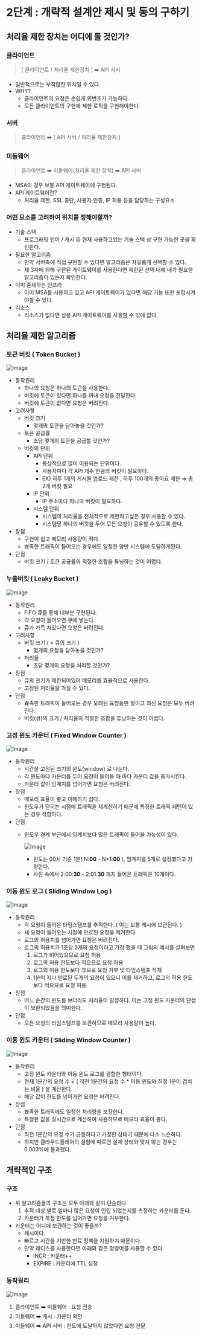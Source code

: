 # 2단계 : 개략적 설계안 제시 및 동의 구하기

## 처리율 제한 장치는 어디에 둘 것인가?

### 클라이언트

> [ 클라이언트 / 처리율 제한장치 ]  ➡️ API 서버
>

- 일반적으로는 부적합한 위치일 수 있다.
- WHY?
    - 클라이언트의 요청은 손쉽게 위변조가 가능하다.
    - 모든 클라이언트의 구현에 제한 로직을 구현해야한다.

### 서버

> 클라이언트 ➡️   [ API 서버 / 처리율 제한장치 ]
>

### 미들웨어

> 클라이언트 ➡️ 미들웨어(처리율 제한 장치) ➡️ API 서버
>

- MSA의 경우 보통 API 게이트웨이에 구현된다.
- API 게이트웨이란?
    - 처리율 제한, SSL 종단, 사용자 인증, IP 허용 등을 담당하는 구성요소

### 어떤 요소를 고려하여 위치를 정해야할까?

- 기술 스택
    - 프로그래밍 언어 / 캐시 등 현재 사용하고있는 기술 스택 상 구현 가능한 곳을 확인한다.
- 필요한 알고리즘
    - 만약 서버측에 직접 구현할 수 있다면 알고리즘은 자유롭게 선택할 수 있다.
    - 제 3자에 의해 구현된 게이트웨이를 사용한다면 제한된 선택 내에 내가 필요한 알고리즘이 있는지 확인한다.
- 이미 존재하는 인프라
    - 이미 MSA를 사용하고 있고 API 게이트웨이가 있다면 해당 기능 또한 포함시켜야할 수 있다.
- 리소스
    - 리소스가 없다면 상용 API 게이트웨이를 사용할 수 밖에 없다.

## 처리율 제한 알고리즘

### 토큰 버킷 ( Token Bucket )

![Image](https://github.com/user-attachments/assets/293d6cfa-6fbd-4253-8ae9-e7c735ed8291)

- 동작원리
    - 하나의 요청은 하나의 토큰을 사용한다.
    - 버킷에 토큰이 있다면 하나를 꺼내 요청을 전달한다.
    - 버킷에 토큰이 없다면 요청은 버려진다.
- 고려사항
    - 버킷 크기
        - 몇개의 토큰을 담아놓을 것인가?
    - 토큰 공급률
        - 초당 몇개의 토큰을 공급할 것인가?
    - 버킷의 단위
        - API 단위
            - 통상적으로 많이 이용되는 단위이다.
            - 사용자마다 각 API 개수 만큼의 버킷이 필요하다.
            - EX) 하루 1개의 게시물 업로드 제한 , 하루 100개의 좋아요 제한 ⇒ 총 2개 버킷 필요
        - IP 단위
            - IP 주소마다 하나의 버킷이 필요하다.
        - 시스템 단위
            - 시스템의 처리율을 전체적으로 제한하고싶은 경우 사용할 수 있다.
            - 시스템당 하나의 버킷을 두어 모든 요청이 공유할 수 있도록 한다.
- 장점
    - 구현이 쉽고 메모리 사용량이 적다.
    - 뾰족한 트래픽이 들어오는 경우에도 일정한 양만 시스템에 도달하게된다.
- 단점
    - 버킷 크기 / 토큰 공급률의 적절한 조합을 튜닝하는 것이 어렵다.

### 누출버킷 ( Leaky Bucket )

![Image](https://github.com/user-attachments/assets/ae296b94-f452-45bd-adce-5495f862ded5)

- 동작원리
    - FIFO 큐를 통해 대부분 구현된다.
    - 각 요청이 들어오면 큐에 넣는다.
    - 큐가 가득 차있다면 요청은 버려진다.
- 고려사항
    - 버킷 크기 ( = 큐의 크기 )
        - 몇개의 요청을 담아놓을 것인가?
    - 처리율
        - 초당 몇개의 요청을 처리할 것인가?
- 장점
    - 큐의 크기가 제한되어있어 메모리를 효율적으로 사용한다.
    - 고정된 처리율을 가질 수 있다.
- 단점
    - 뾰족한 트래픽이 들어오는 경우 오래된 요청들만 쌓이고 최신 요청은 모두 버려진다.
    - 버킷(큐)의 크기 / 처리율의 적절한 조합을 튜닝하는 것이 어렵다.

### 고정 윈도 카운터 ( Fixed Window Counter )

![Image](https://github.com/user-attachments/assets/117f7934-bbd1-4fb0-a659-45ae15bb7a77)

- 동작원리
    - 시간을 고정된 크기의 윈도(window) 로 나눈다.
    - 각 윈도마다 카운터를 두어 요청이 들어올 때 마다 카운터 값을 증가시킨다.
    - 카운터 값이 임계치를 넘어가면 요청은 버려진다.
- 장점
    - 메모리 효율이 좋고 이해하기 쉽다.
    - 윈도우가 닫히는 시점에 트래픽을 재계산하기 때문에 특정한 트래픽 패턴이 있는 경우 적합하다.
- 단점
    - 윈도우 경계 부근에서 임계치보다 많은 트래픽이 들어올 가능성이 있다.

      ![Image](https://github.com/user-attachments/assets/a2c4ab49-3ef6-43d3-80e7-270d2d0de316)

        - 윈도는 00시 기준 1분( N:**00** - N+1:**00** ), 임계치를 5개로 설정했다고 가정한다.
        - 사진 속에서 2:00:**30** - 2:01:**30** 까지 들어온 트래픽은 10개이다.

### 이동 윈도 로그 ( Sliding Window Log )

![Image](https://github.com/user-attachments/assets/da023f7e-7abe-4131-88af-571940d90493)

- 동작원리
    - 각 요청이 들어온 타임스탬프를 추적한다. ( 이는 보통 캐시에 보관된다. )
    - 새 요청이 들어오는 시점에 만료된 요청을 제거한다.
    - 로그의 허용치를 넘어가면 요청은 버려진다.
    - 로그의 허용치가 1초당 2개의 요청이라고 가정 했을 때 그림의 예시를 살펴보면
        1. 로그가 비어있으므로 요청 허용
        2. 로그의 허용 한도보다 적으므로 요청 허용
        3. 로그의 허용 한도보다 크므로 요청 거부 및 타임스탬프 적재
        4. 1분이 지나 만료된 두개의 요청이 있으니 이를 제거하고, 로그의 허용 한도보다 적으므로 요청 허용
- 장점
    - 어느 순간의 윈도를 보더라도 처리율이 일정하다. 이는 고정 윈도 카운터의 단점이 보완되었음을 의미한다.
- 단점
    - 모든 요청의 타임스탬프를 보관하므로 메모리 사용량이 높다.

### 이동 윈도 카운터 ( Sliding Window Counter )

![Image](https://github.com/user-attachments/assets/7a7a4121-b19b-4be3-a84e-53fd73bd3d24)

- 동작원리
    - 고정 윈도 카운터와 이동 윈도 로그를 결합한 형태이다.
    - 현재 1분간의 요청 수 + ( 직전 1분간의 요청 수 * 이동 윈도와 직접 1분이 겹치는 비율 ) 을 계산한다.
    - 해당 값이 한도를 넘어가면 요청은 버려진다.
- 장점
    - 뾰족한 트래픽에도 일정한 처리량을 보장한다.
    - 특정한 값을 실시간으로 계산하여 사용하므로 메모리 효율이 좋다.
- 단점
    - 직전 1분간의 요청 수가 균등하다고 가정한 상태기 때문에 다소 느슨하다.
    - 하지만 클라우드플레어의 실험에 따르면 실제 상태와 맞지 않는 경우는 0.003%에 불과했다.

## 개략적인 구조

### 구조

- 위 알고리즘들의 구조는 모두 아래와 같이 단순하다.
    1. 추적 대상 별로 얼마나 많은 요청이 인입 되었는지를 측정하는 카운터를 둔다.
    2. 카운터가 특정 한도를 넘어가면 요청을 거부한다.
- 카운터는 어디에 보관하는 것이 좋을까?
    - 캐시이다.
    - 빠르고 시간을 기반한 만료 정책을 지원하기 때문이다.
    - 만약 레디스를 사용한다면 아래와 같은 명령어를 사용할 수 있다.
        - INCR : 카운터++
        - EXPIRE : 카운터에 TTL 설정

### 동작원리

![Image](https://github.com/user-attachments/assets/2c726be2-7e7c-4e72-af6f-aef4224522b1)

1. 클라이언트 ➡️ 미들웨어  : 요청 전송
2. 미들웨어 ➡️ 캐시 : 카운터 확인
3. 미들웨어 ➡️ API 서버 : 한도에 도달하지 않았다면 요청 전달